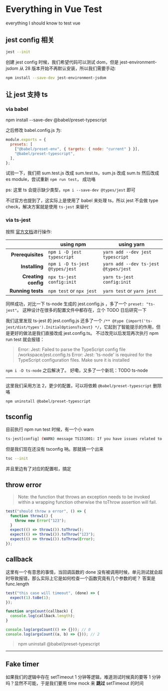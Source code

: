 # Everything in Vue Test

everything I should know to test vue

## jest config 相关

```bash
jest --init
```

创建 jest config 时候，我们希望代码可以测试 dom，但是 jest-environment-jsdom 从 28 版本开始不再默认安装，所以我们需要手动:

```bash
npm install --save-dev jest-environment-jsdom
```

## 让 jest 支持 ts

### via babel

npm install --save-dev @babel/preset-typescript

之后修改 babel.config.js 为:

```js
module.exports = {
  presets: [
    ["@babel/preset-env", { targets: { node: "current" } }],
    "@babel/preset-typescript",
  ],
};
```

试验一下，我们把 sum.test.js 改成 sum.test.ts，sum.js 改成 sum.ts 然后改成 es module，尝试重新 `npm run test`， 成功咯

ps: 这里 ts 会提示缺少类型，`npm i --save-dev @types/jest` 即可

不过官方也提到了，这实际上是使用了 babel 来处理 ts，所以 jest 不会做 type check，解决方案就是使用 `ts-jest` 来替代

### via ts-jest

按照 [官方文档](https://kulshekhar.github.io/ts-jest)进行操作:

|                     | using npm                      | using yarn                           |
| ------------------: | ------------------------------ | ------------------------------------ |
|   **Prerequisites** | `npm i -D jest typescript`     | `yarn add --dev jest typescript`     |
|      **Installing** | `npm i -D ts-jest @types/jest` | `yarn add --dev ts-jest @types/jest` |
| **Creating config** | `npx ts-jest config:init`      | `yarn ts-jest config:init`           |
|   **Running tests** | `npm test` or `npx jest`       | `yarn test` or `yarn jest`           |

同样成功，对比一下 ts-node 生成的 jest.config.js ，多了一个 `preset: "ts-jest"`。 这种设计在很多的配置文件中都存在，立个 TODO 日后研究一下

我们这里发现 ts-jest 的 jest.config.js 还多了一个
`/** @type {import('ts-jest/dist/types').InitialOptionsTsJest} */`，它起到了智能提示的作用，但是更好的做法是我们直接改成 jest.config.ts。 不过改完以后发现再次执行 npm run test 就会报错：

> Error: Jest: Failed to parse the TypeScript config file /workspace/jest.config.ts
> Error: Jest: 'ts-node' is required for the TypeScript configuration files. Make sure it is installed

`npm i -D ts-node` 之后解决了。
好嘞，又多了一个新坑：TODO ts-node

---

这里我们采用方法 2，更少的配置，可以将依赖 `@babel/preset-typescript` 删除咯

```bash
npm uninstall @babel/preset-typescript
```

## tsconfig

目前执行 npm run test 时候，有一个小 warn

```bash
ts-jest[config] (WARN) message TS151001: If you have issues related to imports, you should consider setting `esModuleInterop` to `true` in your TypeScript configurModuleInterop` to `true` in your TypeScript configuration file (usually `tsconfig.json`).
```

但是我们现在还没有 tsconfig 呐。那就搞一个出来

```bash
tsc --init
```

并且里边有了对应的配置啦，搞定

## throw error

> Note: the function that throws an exception needs to be invoked within a wrapping function otherwise the toThrow assertion will fail.

```ts
test("should throw a error", () => {
  function throw1() {
    throw new Error("123");
  }
  expect(() => throw1()).toThrow();
  expect(() => throw1()).toThrow("123");
  expect(() => throw1()).toThrow(Error);
});
```

## callback

这里有一个有意思的事情，当回调函数的 done 没有被调用时候，单元测试就会超时导致报错，那么实际上它是如何检查一个函数究竟有几个参数的呢？ 答案是 func.length

```ts
test("this case will timeout", (done) => {
  expect(1).toBe(1);
});
```

```ts
function argsCount(callback) {
  console.log(callback.length);
}

console.log(argsCount(() => {})); // 0
console.log(argsCount((a, b) => {})); // 2
```

> npm uninstall @babel/preset-typescript

---

## Fake timer

如果我们的逻辑中存在 setTimeout 1 分钟等逻辑，难道测试时候真的要等 1 分钟吗？显然不可能，于是我们要用 time mock 来 **跳过** setTimeout 的时间
